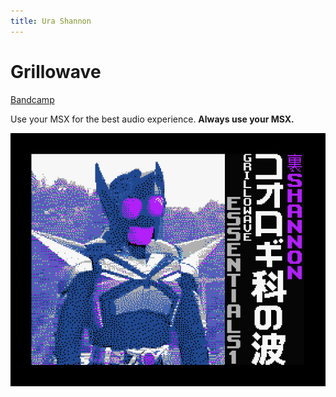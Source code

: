 ```yaml
---
title: Ura Shannon
---
```


# Grillowave

[Bandcamp](https://urashannon.bandcamp.com/)


Use your MSX for the best audio experience.
**Always use your MSX.**

[![Grillowave Essentials 1](src/img/grillo1.png)](http://webmsx.org/?DISKA=https://urashannon.github.io/src/dsk/grillo1.dsk)
